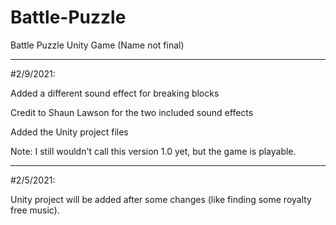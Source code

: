 # Battle-Puzzle
Battle Puzzle Unity Game (Name not final)

---
#2/9/2021:

Added a different sound effect for breaking blocks

Credit to Shaun Lawson for the two included sound effects

Added the Unity project files

Note: I still wouldn't call this version 1.0 yet, but the game is playable.

---
#2/5/2021:

Unity project will be added after some changes (like finding some royalty free music).

